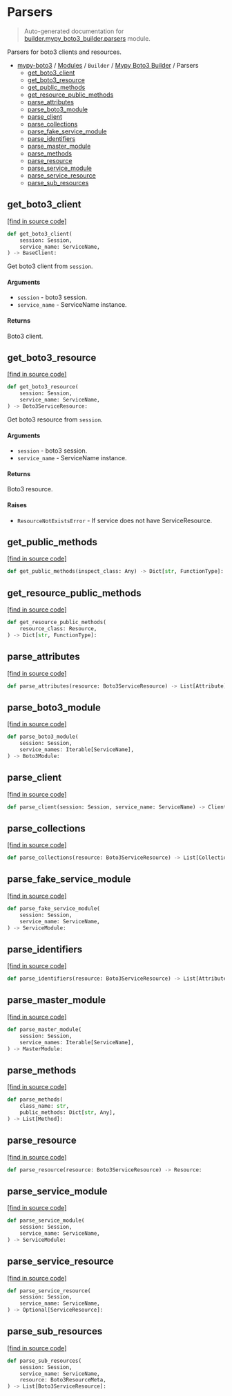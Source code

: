 # Parsers

> Auto-generated documentation for [builder.mypy_boto3_builder.parsers](https://github.com/vemel/mypy_boto3/blob/master/builder/mypy_boto3_builder/parsers.py) module.

Parsers for boto3 clients and resources.

- [mypy-boto3](../../README.md#mypy_boto3) / [Modules](../../MODULES.md#mypy-boto3-modules) / `Builder` / [Mypy Boto3 Builder](index.md#mypy-boto3-builder) / Parsers
    - [get_boto3_client](#get_boto3_client)
    - [get_boto3_resource](#get_boto3_resource)
    - [get_public_methods](#get_public_methods)
    - [get_resource_public_methods](#get_resource_public_methods)
    - [parse_attributes](#parse_attributes)
    - [parse_boto3_module](#parse_boto3_module)
    - [parse_client](#parse_client)
    - [parse_collections](#parse_collections)
    - [parse_fake_service_module](#parse_fake_service_module)
    - [parse_identifiers](#parse_identifiers)
    - [parse_master_module](#parse_master_module)
    - [parse_methods](#parse_methods)
    - [parse_resource](#parse_resource)
    - [parse_service_module](#parse_service_module)
    - [parse_service_resource](#parse_service_resource)
    - [parse_sub_resources](#parse_sub_resources)

## get_boto3_client

[[find in source code]](https://github.com/vemel/mypy_boto3/blob/master/builder/mypy_boto3_builder/parsers.py#L39)

```python
def get_boto3_client(
    session: Session,
    service_name: ServiceName,
) -> BaseClient:
```

Get boto3 client from `session`.

#### Arguments

- `session` - boto3 session.
- `service_name` - ServiceName instance.

#### Returns

Boto3 client.

## get_boto3_resource

[[find in source code]](https://github.com/vemel/mypy_boto3/blob/master/builder/mypy_boto3_builder/parsers.py#L53)

```python
def get_boto3_resource(
    session: Session,
    service_name: ServiceName,
) -> Boto3ServiceResource:
```

Get boto3 resource from `session`.

#### Arguments

- `session` - boto3 session.
- `service_name` - ServiceName instance.

#### Returns

Boto3 resource.

#### Raises

- `ResourceNotExistsError` - If service does not have ServiceResource.

## get_public_methods

[[find in source code]](https://github.com/vemel/mypy_boto3/blob/master/builder/mypy_boto3_builder/parsers.py#L87)

```python
def get_public_methods(inspect_class: Any) -> Dict[str, FunctionType]:
```

## get_resource_public_methods

[[find in source code]](https://github.com/vemel/mypy_boto3/blob/master/builder/mypy_boto3_builder/parsers.py#L72)

```python
def get_resource_public_methods(
    resource_class: Resource,
) -> Dict[str, FunctionType]:
```

## parse_attributes

[[find in source code]](https://github.com/vemel/mypy_boto3/blob/master/builder/mypy_boto3_builder/parsers.py#L102)

```python
def parse_attributes(resource: Boto3ServiceResource) -> List[Attribute]:
```

## parse_boto3_module

[[find in source code]](https://github.com/vemel/mypy_boto3/blob/master/builder/mypy_boto3_builder/parsers.py#L359)

```python
def parse_boto3_module(
    session: Session,
    service_names: Iterable[ServiceName],
) -> Boto3Module:
```

## parse_client

[[find in source code]](https://github.com/vemel/mypy_boto3/blob/master/builder/mypy_boto3_builder/parsers.py#L116)

```python
def parse_client(session: Session, service_name: ServiceName) -> Client:
```

## parse_collections

[[find in source code]](https://github.com/vemel/mypy_boto3/blob/master/builder/mypy_boto3_builder/parsers.py#L126)

```python
def parse_collections(resource: Boto3ServiceResource) -> List[Collection]:
```

## parse_fake_service_module

[[find in source code]](https://github.com/vemel/mypy_boto3/blob/master/builder/mypy_boto3_builder/parsers.py#L321)

```python
def parse_fake_service_module(
    session: Session,
    service_name: ServiceName,
) -> ServiceModule:
```

## parse_identifiers

[[find in source code]](https://github.com/vemel/mypy_boto3/blob/master/builder/mypy_boto3_builder/parsers.py#L148)

```python
def parse_identifiers(resource: Boto3ServiceResource) -> List[Attribute]:
```

## parse_master_module

[[find in source code]](https://github.com/vemel/mypy_boto3/blob/master/builder/mypy_boto3_builder/parsers.py#L348)

```python
def parse_master_module(
    session: Session,
    service_names: Iterable[ServiceName],
) -> MasterModule:
```

## parse_methods

[[find in source code]](https://github.com/vemel/mypy_boto3/blob/master/builder/mypy_boto3_builder/parsers.py#L156)

```python
def parse_methods(
    class_name: str,
    public_methods: Dict[str, Any],
) -> List[Method]:
```

## parse_resource

[[find in source code]](https://github.com/vemel/mypy_boto3/blob/master/builder/mypy_boto3_builder/parsers.py#L181)

```python
def parse_resource(resource: Boto3ServiceResource) -> Resource:
```

## parse_service_module

[[find in source code]](https://github.com/vemel/mypy_boto3/blob/master/builder/mypy_boto3_builder/parsers.py#L271)

```python
def parse_service_module(
    session: Session,
    service_name: ServiceName,
) -> ServiceModule:
```

## parse_service_resource

[[find in source code]](https://github.com/vemel/mypy_boto3/blob/master/builder/mypy_boto3_builder/parsers.py#L201)

```python
def parse_service_resource(
    session: Session,
    service_name: ServiceName,
) -> Optional[ServiceResource]:
```

## parse_sub_resources

[[find in source code]](https://github.com/vemel/mypy_boto3/blob/master/builder/mypy_boto3_builder/parsers.py#L232)

```python
def parse_sub_resources(
    session: Session,
    service_name: ServiceName,
    resource: Boto3ResourceMeta,
) -> List[Boto3ServiceResource]:
```
